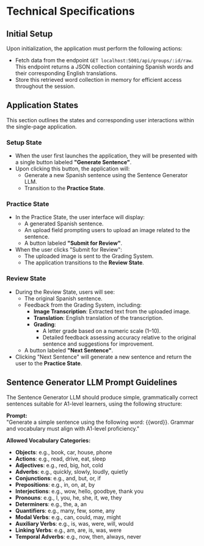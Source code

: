 # Technical Specifications

## Initial Setup
Upon initialization, the application must perform the following actions:

- Fetch data from the endpoint `GET localhost:5001/api/groups/:id/raw`. This endpoint returns a JSON collection containing Spanish words and their corresponding English translations.
- Store this retrieved word collection in memory for efficient access throughout the session.

## Application States

This section outlines the states and corresponding user interactions within the single-page application.

### Setup State
- When the user first launches the application, they will be presented with a single button labeled **"Generate Sentence"**.
- Upon clicking this button, the application will:
  - Generate a new Spanish sentence using the Sentence Generator LLM.
  - Transition to the **Practice State**.

### Practice State
- In the Practice State, the user interface will display:
  - A generated Spanish sentence.
  - An upload field prompting users to upload an image related to the sentence.
  - A button labeled **"Submit for Review"**.
- When the user clicks "Submit for Review":
  - The uploaded image is sent to the Grading System.
  - The application transitions to the **Review State**.

### Review State
- During the Review State, users will see:
  - The original Spanish sentence.
  - Feedback from the Grading System, including:
    - **Image Transcription**: Extracted text from the uploaded image.
    - **Translation**: English translation of the transcription.
    - **Grading**:
      - A letter grade based on a numeric scale (1–10).
      - Detailed feedback assessing accuracy relative to the original sentence and suggestions for improvement.
  - A button labeled **"Next Sentence"**.
- Clicking "Next Sentence" will generate a new sentence and return the user to the **Practice State**.

## Sentence Generator LLM Prompt Guidelines
The Sentence Generator LLM should produce simple, grammatically correct sentences suitable for A1-level learners, using the following structure:

**Prompt:**  
"Generate a simple sentence using the following word: {{word}}. Grammar and vocabulary must align with A1-level proficiency."

**Allowed Vocabulary Categories:**
- **Objects**: e.g., book, car, house, phone
- **Actions**: e.g., read, drive, eat, sleep
- **Adjectives**: e.g., red, big, hot, cold
- **Adverbs**: e.g., quickly, slowly, loudly, quietly
- **Conjunctions**: e.g., and, but, or, if
- **Prepositions**: e.g., in, on, at, by
- **Interjections**: e.g., wow, hello, goodbye, thank you
- **Pronouns**: e.g., I, you, he, she, it, we, they
- **Determiners**: e.g., the, a, an
- **Quantifiers**: e.g., many, few, some, any
- **Modal Verbs**: e.g., can, could, may, might
- **Auxiliary Verbs**: e.g., is, was, were, will, would
- **Linking Verbs**: e.g., am, are, is, was, were
- **Temporal Adverbs**: e.g., now, then, always, never

